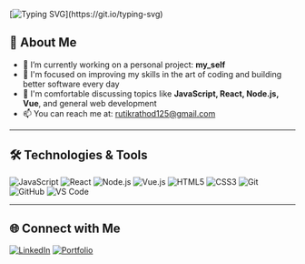 <!-- Typing animation header -->
[![Typing SVG](https://readme-typing-svg.demolab.com?font=Fira+Code&size=24&duration=3000&pause=1000&color=C9A9A6&width=435&lines=Hi+I'm+rut!k;I'm+a+Full-Stack+Developer;)](https://git.io/typing-svg)

## 🚀 About Me

- 🔭 I’m currently working on a personal project: **my_self**
- 🌱 I'm focused on improving my skills in the art of coding and building better software every day
- 💬 I'm comfortable discussing topics like **JavaScript, React, Node.js, Vue**, and general web development
- 📫 You can reach me at: [rutikrathod125@gmail.com](mailto:rutikrathod125@gmail.com)

---

## 🛠️ Technologies & Tools

![JavaScript](https://img.shields.io/badge/JavaScript-F7DF1E?style=flat&logo=javascript&logoColor=black)
![React](https://img.shields.io/badge/React-61DAFB?style=flat&logo=react&logoColor=black)
![Node.js](https://img.shields.io/badge/Node.js-339933?style=flat&logo=node.js&logoColor=white)
![Vue.js](https://img.shields.io/badge/Vue.js-4FC08D?style=flat&logo=vue.js&logoColor=white)
![HTML5](https://img.shields.io/badge/HTML5-E34F26?style=flat&logo=html5&logoColor=white)
![CSS3](https://img.shields.io/badge/CSS3-1572B6?style=flat&logo=css3&logoColor=white)
![Git](https://img.shields.io/badge/Git-F05032?style=flat&logo=git&logoColor=white)
![GitHub](https://img.shields.io/badge/GitHub-181717?style=flat&logo=github&logoColor=white)
![VS Code](https://img.shields.io/badge/VS_Code-007ACC?style=flat&logo=visual-studio-code&logoColor=white)

---

<!-- Optional Connect Section -->
## 🌐 Connect with Me

[![LinkedIn](https://img.shields.io/badge/-LinkedIn-blue?style=flat&logo=linkedin&logoColor=white)](https://linkedin.com/in/your-profile)
[![Portfolio](https://img.shields.io/badge/-Portfolio-black?style=flat&logo=firefox&logoColor=white)](https://yourportfolio.com)

